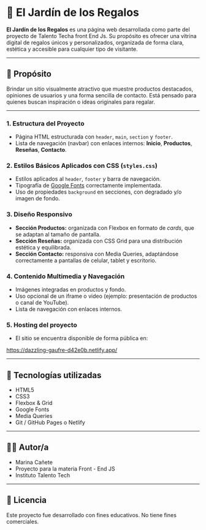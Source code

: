 # 🌸 El Jardín de los Regalos

**El Jardín de los Regalos** es una página web desarrollada como parte del proyecto de Talento Techa front End Js. Su propósito es ofrecer una vitrina digital de regalos únicos y personalizados, organizada de forma clara, estética y accesible para cualquier tipo de visitante.

---

## 🎯 Propósito

Brindar un sitio visualmente atractivo que muestre productos destacados, opiniones de usuarios y una forma sencilla de contacto. Está pensado para quienes buscan inspiración o ideas originales para regalar.

---

### 1. Estructura del Proyecto
- Página HTML estructurada con `header`, `main`, `section` y `footer`.
- Lista de navegación (navbar) con enlaces internos: **Inicio**, **Productos**, **Reseñas**, **Contacto**.

### 2. Estilos Básicos Aplicados con CSS (`styles.css`)
- Estilos aplicados al `header`, `footer` y barra de navegación.
- Tipografía de [Google Fonts](https://fonts.google.com/) correctamente implementada.
- Uso de propiedades `background` en secciones, con degradado y/o imagen de fondo.

### 3. Diseño Responsivo
- **Sección Productos:** organizada con Flexbox en formato de *cards*, que se adaptan al tamaño de pantalla.
- **Sección Reseñas:** organizada con CSS Grid para una distribución estética y equilibrada.
- **Sección Contacto:** responsiva con Media Queries, adaptándose correctamente a pantallas de celular, tablet y escritorio.

### 4. Contenido Multimedia y Navegación
- Imágenes integradas en productos y fondo.
- Uso opcional de un iframe o video (ejemplo: presentación de productos o canal de YouTube).
- Lista de navegación con enlaces internos.

### 5. Hosting del proyecto
- El sitio se encuentra disponible de forma pública en:

https://dazzling-gaufre-d42e0b.netlify.app/

---

## 🧩 Tecnologías utilizadas

- HTML5
- CSS3
- Flexbox & Grid
- Google Fonts
- Media Queries
- Git / GitHub Pages o Netlify

---

## 👩‍💻 Autor/a

- Marina Cañete
- Proyecto para la materia Front - End JS
- Instituto Talento Tech

---

## 📝 Licencia

Este proyecto fue desarrollado con fines educativos. No tiene fines comerciales.

